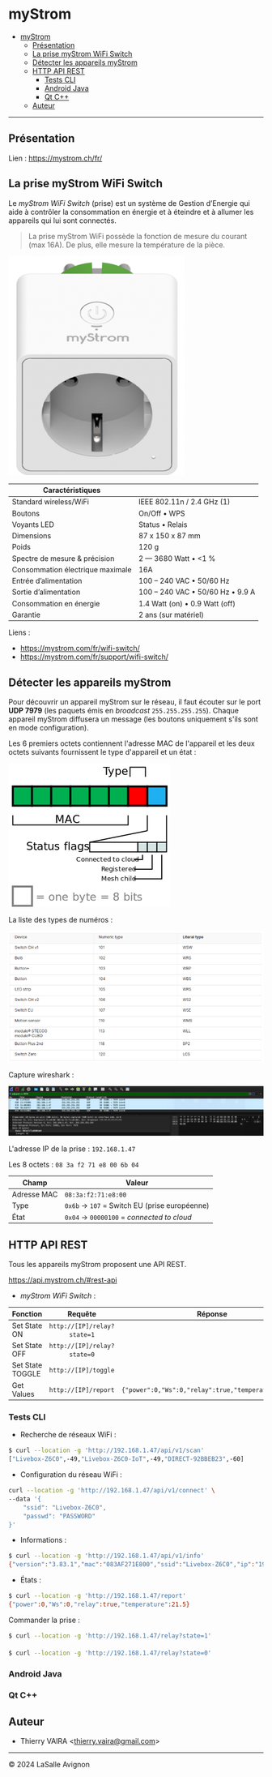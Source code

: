 # myStrom

- [myStrom](#mystrom)
  - [Présentation](#présentation)
  - [La prise myStrom WiFi Switch](#la-prise-mystrom-wifi-switch)
  - [Détecter les appareils myStrom](#détecter-les-appareils-mystrom)
  - [HTTP API REST](#http-api-rest)
    - [Tests CLI](#tests-cli)
    - [Android Java](#android-java)
    - [Qt C++](#qt-c)
  - [Auteur](#auteur)

---

## Présentation

Lien : https://mystrom.ch/fr/

## La prise myStrom WiFi Switch

Le _myStrom WiFi Switch_ (prise) est un système de Gestion d’Energie qui aide à contrôler la consommation en énergie et à éteindre et à allumer les appareils qui lui sont connectés.

> La prise myStrom WiFi possède la fonction de mesure du courant (max 16A). De plus, elle mesure la température de la pièce.

![](./images/switch-mystrom.png)

|Caractéristiques||
|---|---|
|Standard wireless/WiFi|IEEE 802.11n / 2.4 GHz (1)|
|Boutons|On/Off • WPS|
|Voyants LED|Status • Relais|
|Dimensions|87 x 150 x 87 mm|
|Poids|120 g|
|Spectre de mesure & précision|2 — 3680 Watt • <1 %|
|Consommation électrique maximale|16A|
|Entrée d’alimentation|100 – 240 VAC • 50/60 Hz|
|Sortie d’alimentation|100 – 240 VAC • 50/60 Hz • 9.9 A|
|Consommation en énergie|1.4 Watt (on) • 0.9 Watt (off)|
|Garantie|2 ans (sur matériel)|

Liens :

- https://mystrom.com/fr/wifi-switch/
- https://mystrom.com/fr/support/wifi-switch/

## Détecter les appareils myStrom

Pour découvrir un appareil myStrom sur le réseau, il faut écouter sur le port **UDP 7979** (les paquets émis en _broadcast_ `255.255.255.255`). Chaque appareil myStrom diffusera un message (les boutons uniquement s'ils sont en mode configuration).

Les 6 premiers octets contiennent l'adresse MAC de l'appareil et les deux octets suivants fournissent le type d'appareil et un état :

![](./images/status-flags.png)

La liste des types de numéros :

![](./images/liste-types-myStrom.png)

Capture wireshark :

![](./images/wireshark-myStorm-UDP.png)

L'adresse IP de la prise : `192.168.1.47`

Les 8 octets : `08 3a f2 71 e8 00 6b 04`

|Champ|Valeur|
|-----|------|
|Adresse MAC | `08:3a:f2:71:e8:00` |
|Type | `0x6b` -> `107` = Switch EU (prise européenne)|
|État | `0x04` -> `00000100` = _connected to cloud_|

## HTTP API REST

Tous les appareils myStrom proposent une API REST.

https://api.mystrom.ch/#rest-api

- _myStrom WiFi Switch_ :

|Fonction|Requête|Réponse|
|---|:---:|:---:|
|Set State ON |`http://[IP]/relay?state=1`||
|Set State OFF |`http://[IP]/relay?state=0`||
|Set State TOGGLE |`http://[IP]/toggle`||
|Get Values |`http://[IP]/report`|`{"power":0,"Ws":0,"relay":true,"temperature":21.5}`|

### Tests CLI

- Recherche de réseaux WiFi :

```bash
$ curl --location -g 'http://192.168.1.47/api/v1/scan'
["Livebox-Z6C0",-49,"Livebox-Z6C0-IoT",-49,"DIRECT-92BBEB23",-60]
```

- Configuration du réseau WiFi :

```bash
curl --location -g 'http://192.168.1.47/api/v1/connect' \
--data '{
    "ssid": "Livebox-Z6C0",
    "passwd": "PASSWORD"
}'
```

- Informations :

```bash
$ curl --location -g 'http://192.168.1.47/api/v1/info'
{"version":"3.83.1","mac":"083AF271E800","ssid":"Livebox-Z6C0","ip":"192.168.1.47","mask":"255.255.255.0","gw":"192.168.1.1","dns":"192.168.1.1","static":false,"connected":true,"type":107,"connectionStatus":{"ntp":true,"dns":true,"connection":true,"handshake":true,"login":true}}
```

- États :

```bash
$ curl --location -g 'http://192.168.1.47/report'
{"power":0,"Ws":0,"relay":true,"temperature":21.5}
```

Commander la prise :

```bash
$ curl --location -g 'http://192.168.1.47/relay?state=1'

$ curl --location -g 'http://192.168.1.47/relay?state=0'
```

### Android Java


### Qt C++


## Auteur

- Thierry VAIRA <<thierry.vaira@gmail.com>>

---
&copy; 2024 LaSalle Avignon
